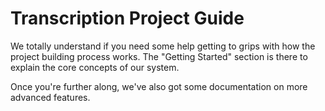 # Transcription Project Guide

We totally understand if you need some help getting to grips with how the project building process works. The "Getting Started" section is there to explain the core concepts of our system.

Once you're further along, we've also got some documentation on more advanced features.
